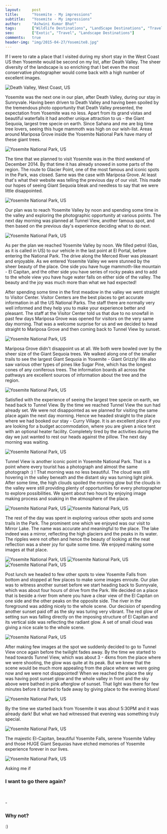 ```yaml
---
layout:     post
title:      "Yosemite - My impressions"
subtitle:   "Yosemite - My impressions"
author:     "Ashwini Kumar Bhat"
tags:       ["Wildlife Destinations", "LandScape Destinations", "Travel Destinations", "Exotic Destinations", "Yosemite"]
seo:		["Exotic", "Travel", "Landscape Destinations"]
comments:   true
header-img: "img/2015-04-27/Yosemite8.jpg"
---
```


<p>
If I were to rate a place that I visited during my short stay in the West Coast US then Yosemite would be second on my list, after Death Valley. The sheer diversity of the landscape is so enriching that I bet even the most conservative photographer would come back with a high number of excellent images.
</p>

<img src="{{ site.baseurl }}/img/2015-04-27/Yosemite1.jpg" alt="Death Valley, West Coast, US">

<p>
Yosemite was the next one in our plan, after Death Valley, during our stay in Sunnyvale. Having been driven to Death Valley and having been spoiled by the tremendous photo opportunity that Death Valley presented, the expectation from Yosemite was no less. Apart from its grand vistas and beautiful waterfalls it had another unique attraction to us - the Giant Sequoia, largest tree specie on earth. Since Sahana and me are big time tree lovers, seeing this huge mammoth was high on our wish-list. Areas around Mariposa Grove inside the Yosemite National Park have many of these giant trees. 
</p>

<img src="{{ site.baseurl }}/img/2015-04-27/Yosemite2.jpg" alt="Yosemite National Park, US">

<p>
The time that we planned to visit Yosemite was in the third weekend of December 2014. By that time it has already snowed in some parts of the region. The route to Glacier Point, one of the most famous and iconic spots in the Park, was closed. Same was the case with Mariposa Grove. At least that's what their website was telling the previous day of our visit. This made our hopes of seeing Giant Sequoia bleak and needless to say that we were little disappointed.
</p>

<img src="{{ site.baseurl }}/img/2015-04-27/Yosemite3.jpg" alt="Yosemite National Park, US">

<p>
Our plan was to reach Yosemite Valley by noon and spending some time in the valley and exploring the photographic opportunity at various points. The next day morning was planned at Tunnel View, another famous spot, and then based on the previous day's experience deciding what to do next.
</p>

<img src="{{ site.baseurl }}/img/2015-04-27/Yosemite4.jpg" alt="Yosemite National Park, US">

<p>
As per the plan we reached Yosemite Valley by noon. We filled petrol (Gas, as it is called in US) to our vehicle in the last point at El Portal, before entering the National Park. The drive along the Merced River was pleasant and enjoyable. As we entered Yosemite Valley we were stunned by the sheer beauty of the place. One side you have huge mammoth-like mountain - El Capitan, and the other side you have series of rocky peaks and to add to the whole view you have huge water falls on either side of the valley. The beauty and the joy was much more than what we had expected!
</p>

<p>
After spending some time in the first meadow in the valley we went straight to Visitor Center. Visitor Centers are the best places to get accurate information in all the US National Parks. The staff there are normally very well informed and they help you to make your experience better and pleasant. The staff at the Visitor Center told us that due to no snowfall in past few days Mariposa Grove was opened for visitors on the very same day morning. That was a welcome surprise for us and we decided to head straight to Mariposa Grove and then coming back to Tunnel View by sunset.
</p>

<img src="{{ site.baseurl }}/img/2015-04-27/Yosemite5.jpg" alt="Yosemite National Park, US">

<p>
Mariposa Grove didn't disappoint us at all. We both were bowled over by the sheer size of the Giant Sequoia trees. We walked along one of the smaller trails to see the largest Giant Sequoia in Yosemite - Giant Grizzly! We also saw various other types of pines like Sugar Pine, which has the longest cones of any coniferous trees. The information boards all across the pathways are excellent sources of information about the tree and the region.
</p>

<img src="{{ site.baseurl }}/img/2015-04-27/Yosemite6.jpg" alt="Yosemite National Park, US">

<p>
Satisfied with the experience of seeing the largest tree specie on earth, we head back to Tunnel View. By the time we reached Tunnel View the sun had already set. We were not disappointed as we planned for visiting the same place again the next day morning. Hence we headed straight to the place where we had booked our stay - Curry Village. It is an excellent place if you are looking for a budget accommodation, where you are given a nice tent with an optional heater facility. Completely tired by the activities during the day we just wanted to rest our heads against the pillow. The next day morning was waiting.
</p>


<img src="{{ site.baseurl }}/img/2015-04-27/Yosemite7.jpg" alt="Yosemite National Park, US">

<p>
Tunnel View is another iconic point in Yosemite National Park. That is a point where every tourist has a photograph and almost the same photograph :) ! That morning was no less beautiful. The cloud was still hovering in the valley beneath and the distant sky was turning light pink. After some time, the high clouds spoiled the morning glow but the clouds in the valley were still providing plenty of opportunities for every photographer to explore possibilities. We spent about two hours by enjoying image making process and soaking in the atmosphere of the place.
</p>

<img src="{{ site.baseurl }}/img/2015-04-27/Yosemite8.jpg" alt="Yosemite National Park, US">

<img src="{{ site.baseurl }}/img/2015-04-27/Yosemite9.jpg" alt="Yosemite National Park, US">


<p>
The rest of the day was spent in exploring various other spots and some trails in the Park. The prominent one which we enjoyed was our visit to Mirror Lake. The name was accurate and meaningful to the place. The lake indeed was a mirror, reflecting the high glaciers and the peaks in its water. The ripples were not often and hence the beauty of looking at the neat reflection was a sheer joy for quite some time. We enjoyed making some images at that place.
</p>

<img src="{{ site.baseurl }}/img/2015-04-27/Yosemite10.jpg" alt="Yosemite National Park, US">
<img src="{{ site.baseurl }}/img/2015-04-27/Yosemite11.jpg" alt="Yosemite National Park, US">
<img src="{{ site.baseurl }}/img/2015-04-27/Yosemite12.jpg" alt="Yosemite National Park, US">

<p>
Post lunch we headed to few other spots to view Yosemite Falls from bottom and stopped at few places to make some images enroute. Our plan was to witness another sunset before we start heading back to Sunnyvale, which was about four hours of drive from the Park. We decided on a place that is beside a river from where you have a clear view of the El Capitan on one side and the other peaks on the opposite side. The river in the foreground was adding nicely to the whole scene. Our decision of spending another sunset paid off as the sky was turing very vibrant. The red glow of setting sun was falling directly on the imposing structure of El Capitan and its vertical side was reflecting the radiant glow. A set of small cloud was giving a nice scale to the whole scene.
</p>

<img src="{{ site.baseurl }}/img/2015-04-27/Yosemite13.jpg" alt="Yosemite National Park, US">

<p>
After making few images at the spot we suddenly decided to go to Tunnel View once again before the twilight fades away. By the time we started to head towards Tunnel View, which was about 3 - 4kms from the place where we were shooting, the glow was quite at its peak. But we knew that the scene would be much more appealing from the place where we were going now and we were not disappointed! When we reached the place the sky was having post sunset glow and the whole valley in front and the sky above were bathed in pink afterglow of sunset. That light was there for few minutes before it started to fade away by giving place to the evening blues!
</p>

<img src="{{ site.baseurl }}/img/2015-04-27/Yosemite14.jpg" alt="Yosemite National Park, US">

<p>
By the time we started back from Yosemite it was about 5:30PM and it was already dark! But what we had witnessed that evening was something truly special.
</p>

<img src="{{ site.baseurl }}/img/2015-04-27/Yosemite15.jpg" alt="Yosemite National Park, US">

<p>
The majestic El-Capitan, beautiful Yosemite Falls, serene Yosemite Valley and those HUGE Giant Sequoias have etched memories of Yosemite experience forever in our lives.
</p>

<img src="{{ site.baseurl }}/img/2015-04-27/Yosemite16.jpg" alt="Yosemite National Park, US">

<p>
Asking me if <h3>I want to go there again?</h3> <br> <br>
- <h3>Why not?</h3> :)
</p>